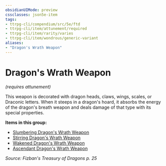 ```yaml
---
obsidianUIMode: preview
cssclasses: json5e-item
tags:
- ttrpg-cli/compendium/src/5e/ftd
- ttrpg-cli/item/attunement/required
- ttrpg-cli/item/rarity/varies
- ttrpg-cli/item/wondrous/generic-variant
aliases: 
- "Dragon's Wrath Weapon"
---
```

# Dragon's Wrath Weapon
*(requires attunement)*  



This weapon is decorated with dragon heads, claws, wings, scales, or Draconic letters. When it steeps in a dragon's hoard, it absorbs the energy of the dragon's breath weapon and deals damage of that type with its special properties.

**Items in this group:**

- [Slumbering Dragon's Wrath Weapon](/3-Mechanics/CLI/Compendium/items/slumbering-dragons-wrath-weapon-ftd.md)
- [Stirring Dragon's Wrath Weapon](/3-Mechanics/CLI/Compendium/items/stirring-dragons-wrath-weapon-ftd.md)
- [Wakened Dragon's Wrath Weapon](/3-Mechanics/CLI/Compendium/items/wakened-dragons-wrath-weapon-ftd.md)
- [Ascendant Dragon's Wrath Weapon](/3-Mechanics/CLI/Compendium/items/ascendant-dragons-wrath-weapon-ftd.md)

*Source: Fizban's Treasury of Dragons p. 25*